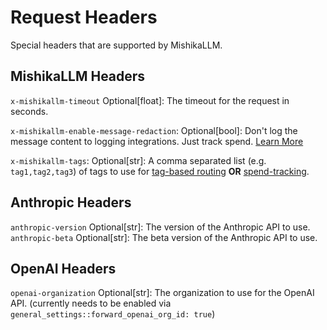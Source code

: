 # Request Headers

Special headers that are supported by MishikaLLM.

## MishikaLLM Headers

`x-mishikallm-timeout` Optional[float]: The timeout for the request in seconds.

`x-mishikallm-enable-message-redaction`: Optional[bool]: Don't log the message content to logging integrations. Just track spend. [Learn More](./logging#redact-messages-response-content)

`x-mishikallm-tags`: Optional[str]: A comma separated list (e.g. `tag1,tag2,tag3`) of tags to use for [tag-based routing](./tag_routing) **OR** [spend-tracking](./enterprise.md#tracking-spend-for-custom-tags).

## Anthropic Headers

`anthropic-version` Optional[str]: The version of the Anthropic API to use.  
`anthropic-beta` Optional[str]: The beta version of the Anthropic API to use.

## OpenAI Headers

`openai-organization` Optional[str]: The organization to use for the OpenAI API. (currently needs to be enabled via `general_settings::forward_openai_org_id: true`)



